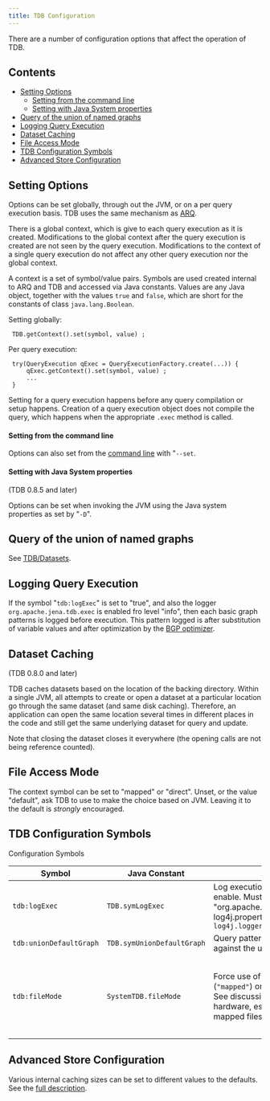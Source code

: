 ```yaml
---
title: TDB Configuration
---
```


There are a number of configuration options that affect the
operation of TDB.

## Contents

-   [Setting Options](#setting-options)
    -   [Setting from the command line](#setting-from-the-command-line)
    -   [Setting with Java System properties](#setting-with-java-system-properties)
-   [Query of the union of named graphs](#query-of-the-union-of-named-graphs)
-   [Logging Query Execution](#logging-query-execution)
-   [Dataset Caching](#dataset-caching)
-   [File Access Mode](#file-access-mode)
-   [TDB Configuration Symbols](#tdb-configuration-symbols)
-   [Advanced Store Configuration](#advanced-store-configuration)

## Setting Options

Options can be set globally, through out the JVM, or on a per query
execution basis. TDB uses the same mechanism as
[ARQ](http://jena.sf.net/ARQ "http://jena.sf.net/ARQ").

There is a global context, which is give to each query
execution as it is created. Modifications to the global context
after the query execution is created are not seen by the query
execution. Modifications to the context of a single query execution
do not affect any other query execution nor the global context.

A context is a set of symbol/value pairs. Symbols are used created
internal to ARQ and TDB and accessed via Java constants. Values are
any Java object, together with the values `true` and `false`, which
are short for the constants of class `java.lang.Boolean`.

Setting globally:

     TDB.getContext().set(symbol, value) ;

Per query execution:

     try(QueryExecution qExec = QueryExecutionFactory.create(...)) {
         qExec.getContext().set(symbol, value) ;
         ...
     }

Setting for a query execution happens before any query compilation
or setup happens. Creation of a query execution object does not
compile the query, which happens when the appropriate `.exec`
method is called.

#### Setting from the command line

Options can also set from the
[command line](commands.html#setting-options-from-the-command-line "TDB/Commands")
with "`--set`.

#### Setting with Java System properties

(TDB 0.8.5 and later)

Options can be set when invoking the JVM using the Java system
properties as set by "`-D`".

## Query of the union of named graphs

See [TDB/Datasets](datasets.html "TDB/Datasets").

## Logging Query Execution

If the symbol "`tdb:logExec`" is set to "true", and also the logger
`org.apache.jena.tdb.exec` is enabled fro level "info", then each
basic graph patterns is logged before execution. This pattern
logged is after substitution of variable values and after
optimization by the
[BGP optimizer](optimizer.html "TDB/Optimizer").

## Dataset Caching

(TDB 0.8.0 and later)

TDB caches datasets based on the location of the backing directory.
Within a single JVM, all attempts to create or open a dataset at a
particular location go through the same dataset (and same disk
caching). Therefore, an application can open the same location
several times in different places in the code and still get the
same underlying dataset for query and update.

Note that closing the dataset closes it everywhere (the opening
calls are not being reference counted).

## File Access Mode

The context symbol can be set to "mapped" or "direct". Unset, or
the value "default", ask TDB to use to make the choice based on
JVM. Leaving it to the default is *strongly* encouraged.

## TDB Configuration Symbols

Configuration Symbols

Symbol | Java Constant | Effect | Default
------ | ------------- | ------ | -------
`tdb:logExec` | `TDB.symLogExec` | Log execution of BGPs. Set to "true" to enable. Must also enable the logger "org.apache.jena.tdb.exec". e.g. log4j.properties `log4j.logger.org.apache.jena.tdb.exec=INFO` | unset
`tdb:unionDefaultGraph` | `TDB.symUnionDefaultGraph` | Query patterns on the default graph match against the union of the named graphs. | unset
`tdb:fileMode` | `SystemTDB.fileMode` | Force use of memory mapped files (`"mapped"`) or direct file caching (`"direct"`). See discussion of TDB on 32 or 64 bit hardware, especially limitations of memory mapped files on 32 bit Java. | Set by the system based on 32 or 64 bit java.

## Advanced Store Configuration

Various internal caching sizes can be set to different values to the
defaults. See the [full description](store-parameters.html).
